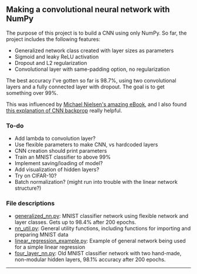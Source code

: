 ## Making a convolutional neural network with NumPy


The purpose of this project is to build a CNN using only NumPy. So far, the project includes the following features:

- Generalized network class created with layer sizes as parameters
- Sigmoid and leaky ReLU activation
- Dropout and L2 regularization
- Convolutional layer with same-padding option, no regularization

The best accuracy I've gotten so far is 98.7%, using two convolutional layers and a fully connected layer with dropout. The goal is to get something over 99%.

This was influenced by [Michael Nielsen's amazing eBook](http://neuralnetworksanddeeplearning.com/), and I also found [this explanation of CNN backprop](https://wiseodd.github.io/techblog/2016/07/16/convnet-conv-layer/) really helpful.

### To-do

- Add lambda to convolution layer?
- Use flexible parameters to make CNN, vs hardcoded layers
- CNN creation should print parameters
- Train an MNIST classifier to above 99%
- Implement saving/loading of model?
- Add visualization of hidden layers?
- Try on CIFAR-10?
- Batch normalization? (might run into trouble with the linear network structure?)

### File descriptions
- [generalized_nn.py](generalized_nn.py): MNIST classifier network using flexible network and layer classes. Gets up to 98.4% after 200 epochs.
- [nn_util.py](nn_util.py): General utility functions, including functions for importing and preparing MNIST data
- [linear_regression_example.py](linear_regression_example.py): Example of general network being used for a simple linear regression
- [four_layer_nn.py](four_layer_nn.py): Old MNIST classifier network with two hand-made, non-modular hidden layers, 98.1% accuracy after 200 epochs.

_________________________________________